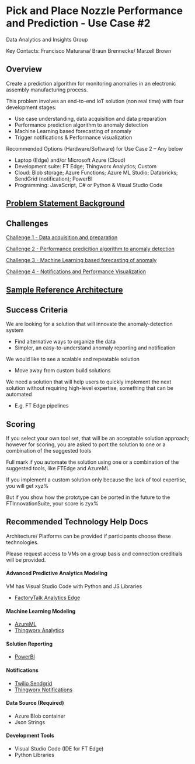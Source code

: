 # Pick and Place Nozzle Performance and Prediction - Use Case #2

Data Analytics and Insights Group

Key Contacts: Francisco Maturana/ Braun Brennecke/ Marzell Brown

## Overview

Create a prediction algorithm for monitoring anomalies in an electronic assembly manufacturing process.

This problem involves an end-to-end IoT solution (non real time) with four development stages: ​

- Use case understanding, data acquisition and data preparation​
- Performance prediction algorithm to anomaly detection​
- Machine Learning based forecasting of anomaly​
- Trigger notifications & Performance visualization

Recommended Options (Hardware/Software) for Use Case 2 – Any below​
- Laptop (Edge) and/or Microsoft Azure (Cloud) 
- Development suite: FT Edge; Thingworx Analytics; Custom​
- Cloud: Blob storage; Azure Functions; Azure ML Studio; Databricks; SendGrid (notification); PowerBI​
- Programming: JavaScript, C# or Python & Visual Studio Code


## [Problem Statement Background](Background.md)


<!-- ## Hackathon Prompt

Evaluate and Produce a Maintainable and supportable solution for detecting anomalies in the Pick and Place nozzles.

Solutions can contain, but are not limited to:
- Storm tracker diagrams (Live PowerBI dashboard)
- Evaluate vector path of nozzle and tabulate a nozzle score over time
- Trigger users when nozzle exceeds threshold of performance
- Parameters to change to adjust sensitivity -->

## Challenges
[Challenge 1 - Data acquisition and preparation](/Challenges/Challenge1.md)

[Challenge 2 - Performance predicition algorithm to anomaly detection](/Challenges/Challenge2.md)

[Challenge 3 - Machine Learning based forecasting of anomaly](/Challenges/Challenge3.md)

[Challenge 4 - Notifications and Performance Visualization](/Challenges/Challenge4.md)


## [Sample Reference Architecture](Sample_Architecture.md)



## Success Criteria
We are looking for a solution that will innovate the anomaly-detection system
- Find alternative ways to organize the data
- Simpler, an easy-to-understand anomaly reporting and notification

We would like to see a scalable and repeatable solution
- Move away from custom build solutions

We need a solution that will help users to quickly implement the next solution without requiring high-level expertise, something that can be automated
- E.g. FT Edge pipelines

## Scoring
If you select your own tool set, that will be an acceptable solution approach; however for scoring, you are asked to port the solution to one or a combination of the suggested tools

Full mark if you automate the solution using one or a combination of the suggested tools, like FTEdge and AzureML 

If you implement a custom solution only because the lack of tool expertise, you will get xyz%

But if you show how the prototype can be ported in the future to the FTInnovationSuite, your score is zyx%




## Recommended Technology Help Docs
Architecture/ Platforms can be provided if participants choose these technologies.

Please request access to VMs on a group basis and connection creditials will be provided.

#### Advanced Predictive Analytics Modeling
VM has Visual Studio Code with Python and JS Libraries
- [FactoryTalk Analytics Edge](/Tech/FTEdge/FTEdge.md)

#### Machine Learning Modeling

- [AzureML](/Tech/AzureML/AzureML.md)
- [Thingworx Analytics](/Tech/Thingworx/Thingworx.md)

#### Solution Reporting

- [PowerBI](/Tech/PowerBI/PowerBI.md)

#### Notifications

- [Twilio Sendgrid](https://sendgrid.com/docs/API_Reference/Web_API_v3/index.html)
- [Thingworx Notifications]("")

#### Data Source (Required)
- Azure Blob container
- Json Strings

#### Development Tools
- Visual Studio Code (IDE for FT Edge)
- Python Libraries
